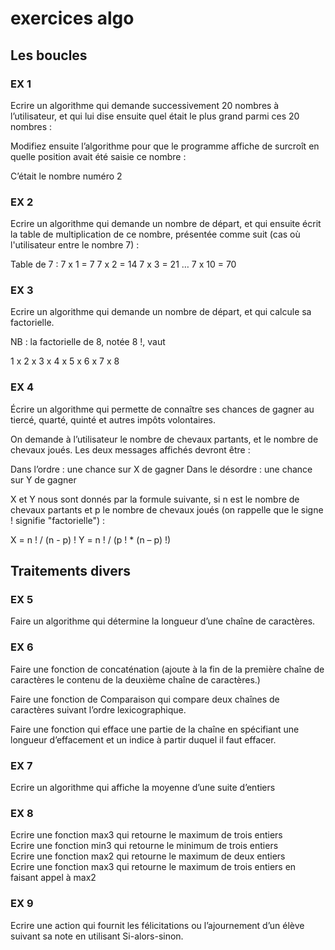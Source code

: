 # exercices algo

## Les boucles

### EX 1

Ecrire un algorithme qui demande successivement 20 nombres à l’utilisateur, et qui lui dise ensuite quel était le plus grand parmi ces 20 nombres :

Modifiez ensuite l’algorithme pour que le programme affiche de surcroît en quelle position avait été saisie ce nombre :

C’était le nombre numéro 2

### EX 2

Ecrire un algorithme qui demande un nombre de départ, et qui ensuite écrit la table de multiplication de ce nombre, présentée comme suit (cas où l'utilisateur entre le nombre 7) :

Table de 7 :
7 x 1 = 7
7 x 2 = 14
7 x 3 = 21
…
7 x 10 = 70

### EX 3

Ecrire un algorithme qui demande un nombre de départ, et qui calcule sa factorielle.

NB : la factorielle de 8, notée 8 !, vaut

1 x 2 x 3 x 4 x 5 x 6 x 7 x 8


### EX 4

Écrire un algorithme qui permette de connaître ses chances de gagner au tiercé, quarté, quinté et autres impôts volontaires.

On demande à l’utilisateur le nombre de chevaux partants, et le nombre de chevaux joués. Les deux messages affichés devront être :

Dans l’ordre : une chance sur X de gagner
Dans le désordre : une chance sur Y de gagner

X et Y nous sont donnés par la formule suivante, si n est le nombre de chevaux partants et p le nombre de chevaux joués (on rappelle que le signe ! signifie "factorielle") :

X = n ! / (n - p) !
Y = n ! / (p ! * (n – p) !)

## Traitements divers

### EX 5

Faire un algorithme qui détermine la longueur d’une chaîne de caractères.

### EX 6

Faire une fonction de concaténation (ajoute à la fin de la première chaîne de caractères le contenu de la deuxième chaîne de caractères.) 

Faire une fonction de Comparaison qui compare deux chaînes de caractères suivant l’ordre lexicographique. 

Faire une fonction qui efface une partie de la chaîne en spécifiant une longueur d’effacement et un indice à partir duquel il faut effacer.


### EX 7

Ecrire un algorithme qui affiche la moyenne d’une suite d’entiers

### EX 8

Ecrire une fonction max3 qui retourne le maximum de trois entiers  
Ecrire une fonction min3 qui retourne le minimum de trois entiers  
Ecrire une fonction max2 qui retourne le maximum de deux entiers  
Ecrire une fonction max3 qui retourne le maximum de trois entiers en faisant appel à max2  

### EX 9

Ecrire une action qui fournit les félicitations ou l’ajournement d’un élève suivant sa note en utilisant Si-alors-sinon.





